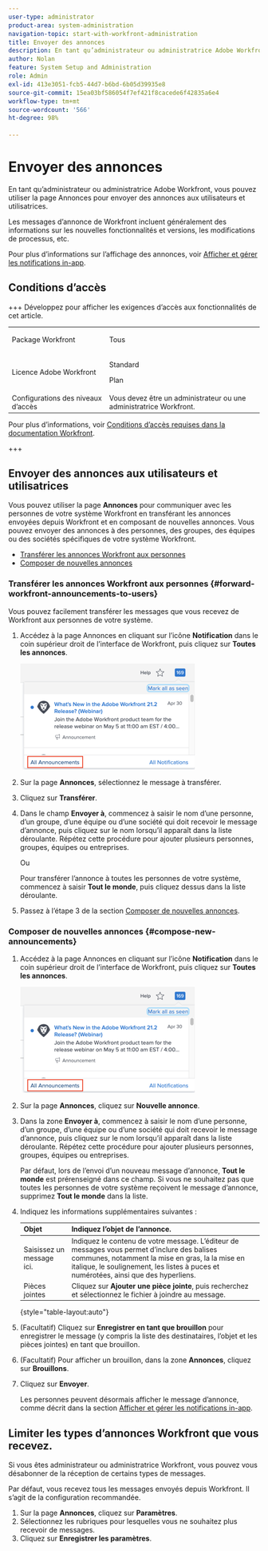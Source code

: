```yaml
---
user-type: administrator
product-area: system-administration
navigation-topic: start-with-workfront-administration
title: Envoyer des annonces
description: En tant qu’administrateur ou administratrice Adobe Workfront, vous pouvez utiliser la page Annonces pour envoyer des annonces aux utilisateurs et utilisatrices.
author: Nolan
feature: System Setup and Administration
role: Admin
exl-id: 413e3051-fcb5-44d7-b6bd-6b05d39935e8
source-git-commit: 15ea03bf586054f7ef421f8cacede6f42835a6e4
workflow-type: tm+mt
source-wordcount: '566'
ht-degree: 98%

---
```


# Envoyer des annonces

En tant qu’administrateur ou administratrice Adobe Workfront, vous pouvez utiliser la page Annonces pour envoyer des annonces aux utilisateurs et utilisatrices.

Les messages d’annonce de Workfront incluent généralement des informations sur les nouvelles fonctionnalités et versions, les modifications de processus, etc.

Pour plus d’informations sur l’affichage des annonces, voir [Afficher et gérer les notifications in-app](../../workfront-basics/using-notifications/view-and-manage-in-app-notifications.md).

## Conditions d’accès

+++ Développez pour afficher les exigences d’accès aux fonctionnalités de cet article.

<table style="table-layout:auto"> 
 <col> 
 <col> 
 <tbody> 
  <tr> 
   <td role="rowheader">Package Workfront</td> 
   <td><p>Tous</p></td> 
  </tr> 
  <tr> 
   <td role="rowheader">Licence Adobe Workfront</td> 
   <td><p>Standard</p> <p>Plan</p></td> 
  </tr> 
  <tr> 
   <td role="rowheader">Configurations des niveaux d’accès</td> 
   <td>Vous devez être un administrateur ou une administratrice Workfront. </td> 
  </tr> 
 </tbody> 
</table>

Pour plus d’informations, voir [Conditions d’accès requises dans la documentation Workfront](/help/quicksilver/administration-and-setup/add-users/access-levels-and-object-permissions/access-level-requirements-in-documentation.md).

+++

## Envoyer des annonces aux utilisateurs et utilisatrices

Vous pouvez utiliser la page **Annonces** pour communiquer avec les personnes de votre système Workfront en transférant les annonces envoyées depuis Workfront et en composant de nouvelles annonces. Vous pouvez envoyer des annonces à des personnes, des groupes, des équipes ou des sociétés spécifiques de votre système Workfront.

* [Transférer les annonces Workfront aux personnes](#forward-workfront-announcements-to-users)
* [Composer de nouvelles annonces](#compose-new-announcements)

### Transférer les annonces Workfront aux personnes {#forward-workfront-announcements-to-users}

Vous pouvez facilement transférer les messages que vous recevez de Workfront aux personnes de votre système.

1. Accédez à la page Annonces en cliquant sur l’icône **Notification** dans le coin supérieur droit de l’interface de Workfront, puis cliquez sur **Toutes les annonces**.

   ![Toutes les annonces](assets/announcement-access-350x212.png)

1. Sur la page **Annonces**, sélectionnez le message à transférer.
1. Cliquez sur **Transférer**.
1. Dans le champ **Envoyer à**, commencez à saisir le nom d’une personne, d’un groupe, d’une équipe ou d’une société qui doit recevoir le message d’annonce, puis cliquez sur le nom lorsqu’il apparaît dans la liste déroulante. Répétez cette procédure pour ajouter plusieurs personnes, groupes, équipes ou entreprises.

   Ou

   Pour transférer l’annonce à toutes les personnes de votre système, commencez à saisir **Tout le monde**, puis cliquez dessus dans la liste déroulante.

1. Passez à l’étape 3 de la section [Composer de nouvelles annonces](#compose-new-announcements).

### Composer de nouvelles annonces {#compose-new-announcements}

1. Accédez à la page Annonces en cliquant sur l’icône **Notification** dans le coin supérieur droit de l’interface de Workfront, puis cliquez sur **Toutes les annonces**.

   ![Toutes les annonces](assets/announcement-access-350x212.png)

1. Sur la page **Annonces**, cliquez sur **Nouvelle annonce**.

1. Dans la zone **Envoyer à**, commencez à saisir le nom d’une personne, d’un groupe, d’une équipe ou d’une société qui doit recevoir le message d’annonce, puis cliquez sur le nom lorsqu’il apparaît dans la liste déroulante. Répétez cette procédure pour ajouter plusieurs personnes, groupes, équipes ou entreprises.

   Par défaut, lors de l’envoi d’un nouveau message d’annonce, **Tout le monde** est prérenseigné dans ce champ. Si vous ne souhaitez pas que toutes les personnes de votre système reçoivent le message d’annonce, supprimez **Tout le monde** dans la liste.

1. Indiquez les informations supplémentaires suivantes :

   | Objet | Indiquez l’objet de l’annonce. |
   |---|---|
   | Saisissez un message ici. | Indiquez le contenu de votre message. L’éditeur de messages vous permet d’inclure des balises communes, notamment la mise en gras, la la mise en italique, le soulignement, les listes à puces et numérotées, ainsi que des hyperliens. |
   | Pièces jointes | Cliquez sur **Ajouter une pièce jointe**, puis recherchez et sélectionnez le fichier à joindre au message. |

   {style="table-layout:auto"}

1. (Facultatif) Cliquez sur **Enregistrer en tant que brouillon** pour enregistrer le message (y compris la liste des destinataires, l’objet et les pièces jointes) en tant que brouillon.

1. (Facultatif) Pour afficher un brouillon, dans la zone **Annonces**, cliquez sur **Brouillons**.

1. Cliquez sur **Envoyer**.

   Les personnes peuvent désormais afficher le message d’annonce, comme décrit dans la section [Afficher et gérer les notifications in-app](../../workfront-basics/using-notifications/view-and-manage-in-app-notifications.md).

## Limiter les types d’annonces Workfront que vous recevez.

Si vous êtes administrateur ou administratrice Workfront, vous pouvez vous désabonner de la réception de certains types de messages.

Par défaut, vous recevez tous les messages envoyés depuis Workfront. Il s’agit de la configuration recommandée.

1. Sur la page **Annonces**, cliquez sur **Paramètres**.
1. Sélectionnez les rubriques pour lesquelles vous ne souhaitez plus recevoir de messages.
1. Cliquez sur **Enregistrer les paramètres**.
